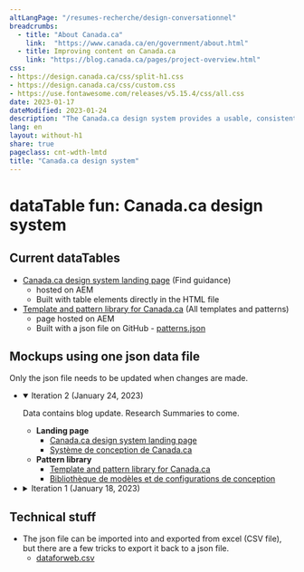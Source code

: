```yaml
---
altLangPage: "/resumes-recherche/design-conversationnel"
breadcrumbs:
  - title: "About Canada.ca"
    link:  "https://www.canada.ca/en/government/about.html"
  - title: Improving content on Canada.ca
    link: "https://blog.canada.ca/pages/project-overview.html"
css:
- https://design.canada.ca/css/split-h1.css
- https://design.canada.ca/css/custom.css
- https://use.fontawesome.com/releases/v5.15.4/css/all.css
date: 2023-01-17
dateModified: 2023-01-24
description: "The Canada.ca design system provides a usable, consistent and trustworthy online experience for people who access Government of Canada digital services."
lang: en
layout: without-h1
share: true
pageclass: cnt-wdth-lmtd
title: "Canada.ca design system"
---
```

<h1 property="name" id="wb-cont" dir="ltr">
    <span class="stacked"><span>dataTable fun</span>: <span>Canada.ca design system</span></span>
</h1>
<h2>Current dataTables</h2>
<ul>
    <li>
        <a href="https://www.canada.ca/en/government/about/design-system.html">Canada.ca design system landing page</a> (Find guidance)
        <ul>
            <li>hosted on AEM</li>
            <li>Built with table elements directly in the HTML file</li>
        </ul>
    </li>
    <li>
        <a href="https://www.canada.ca/en/government/about/design-system/pattern-library.html">Template and pattern library for Canada.ca</a> (All templates and patterns)
        <ul>
            <li>page hosted on AEM</li>
            <li>Built with a json file on GitHub - <a href="https://design.canada.ca/ajax/patterns.json">patterns.json</a></li>
        </ul>
    </li>
</ul>
<h2>Mockups using one json data file</h2>
<p>Only the json file needs to be updated when changes are made.</p>

<ul class="list-unstyled mrgn-tp-lg">
    <li>
        <details open="open">
            <summary>Iteration 2 (January 24, 2023)</summary>

<p class="mrgn-tp-lg">Data contains blog update. Research Summaries to come.</p>
<ul>
    <li>
        <strong>Landing page</strong>
        <ul>
            <li><a href="https://prycrane.github.io/experimental/prycrane/datatables/datatables-09-en.html">Canada.ca design system landing page</a></li>
            <li><a href="https://prycrane.github.io/experimental/prycrane/datatables/datatables-09-fr.html">Système de conception de Canada.ca</a></li>
        </ul>
    </li>
    <li>
        <strong>Pattern library</strong>
        <ul>
            <li><a href="https://prycrane.github.io/experimental/prycrane/datatables/datatables-09-en.html">Template and pattern library for Canada.ca</a></li>
            <li><a href="https://prycrane.github.io/experimental/prycrane/datatables/datatables-09-fr.html">Bibliothèque de modèles et de configurations de conception</a></li>
        </ul>
    </li>
</ul> </details>
    </li>
    <li>
        <details>
            <summary>Iteration 1 (January 18, 2023)</summary>
            <ul class="mrgn-tp-lg mrgn-bttm-lg">
                <li>
                    <a href="https://prycrane.github.io/experimental/prycrane/datatables/datatables-02-en.html">Canada.ca design system landing page</a> (All data sets)
                    <ul>
                        <li>Page stays hosted on AEM</li>
                        <li>Built with a json file hosted on Github - <a href="https://design.canada.ca/ajax/patterns-01-en.json">patterns-01-en.json</a></li>
                    </ul>
                </li>
                <li><a href="https://prycrane.github.io/experimental/prycrane/datatables/datatables-06-en.html">Canada.ca design system landing page</a> (Matches current page)</li>
                <li><a href="https://prycrane.github.io/experimental/prycrane/datatables/datatables-07-en.html">Canada.ca design system landing page</a> (small Source filter)</li>
                <li><a href="https://prycrane.github.io/experimental/prycrane/datatables/datatables-09-en.html">Canada.ca design system landing page</a> (large Source filter)</li>
                <li><a href="https://prycrane.github.io/experimental/prycrane/datatables/datatables-05-en.html">Template and pattern library for Canada.ca</a> (Matches current page with slight change to filter options)</li>
            </ul>
        </details>
    </li>
</ul>
<h2>Technical stuff</h2>
<ul>
    <li>
        The json file can be imported into and exported from excel (CSV file), but there are a few tricks to export it back to a json file.
        <ul>
            <li><a href="https://github.com/prycrane/experimental/tree/master/prycrane/datatables/files">dataforweb.csv</a></li>
        </ul>
    </li>
</ul>
